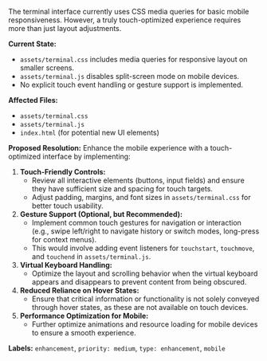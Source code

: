 The terminal interface currently uses CSS media queries for basic mobile responsiveness. However, a truly touch-optimized experience requires more than just layout adjustments.

**Current State:**
- `assets/terminal.css` includes media queries for responsive layout on smaller screens.
- `assets/terminal.js` disables split-screen mode on mobile devices.
- No explicit touch event handling or gesture support is implemented.

**Affected Files:**
- `assets/terminal.css`
- `assets/terminal.js`
- `index.html` (for potential new UI elements)

**Proposed Resolution:**
Enhance the mobile experience with a touch-optimized interface by implementing:
1.  **Touch-Friendly Controls:**
    *   Review all interactive elements (buttons, input fields) and ensure they have sufficient size and spacing for touch targets.
    *   Adjust padding, margins, and font sizes in `assets/terminal.css` for better touch usability.
2.  **Gesture Support (Optional, but Recommended):**
    *   Implement common touch gestures for navigation or interaction (e.g., swipe left/right to navigate history or switch modes, long-press for context menus).
    *   This would involve adding event listeners for `touchstart`, `touchmove`, and `touchend` in `assets/terminal.js`.
3.  **Virtual Keyboard Handling:**
    *   Optimize the layout and scrolling behavior when the virtual keyboard appears and disappears to prevent content from being obscured.
4.  **Reduced Reliance on Hover States:**
    *   Ensure that critical information or functionality is not solely conveyed through hover states, as these are not available on touch devices.
5.  **Performance Optimization for Mobile:**
    *   Further optimize animations and resource loading for mobile devices to ensure a smooth experience.

**Labels:** `enhancement`, `priority: medium`, `type: enhancement`, `mobile`